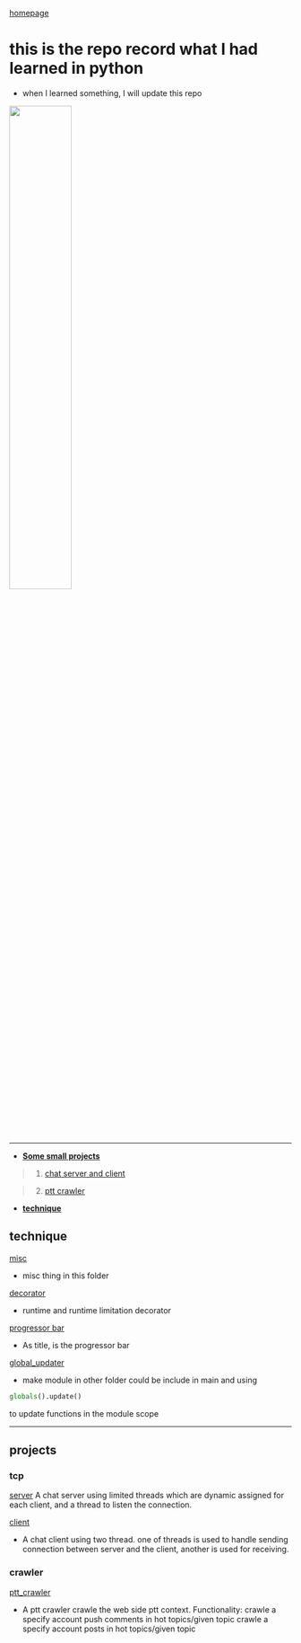[homepage](https://github.com/n3k0fi5t/)
# this is the repo record what I had learned in python
- when I learned something, I will update this repo

<img src="https://i.imgur.com/2tStxFL.jpg" width="47%" height="47%">


---
- [**Some small projects**](#projects)
> 1. [chat server and client](#tcp)

> 2. [ptt crawler](#crawler)


- [**technique**](#technique)

## technique
[misc](https://github.com/n3k0fi5t/pythonLearn/tree/master/misc)
- misc thing in this folder


[decorator](https://github.com/n3k0fi5t/pythonLearn/tree/master/decorator)
- runtime and runtime limitation decorator


[progressor bar](https://github.com/n3k0fi5t/pythonLearn/tree/master/progressor_bar)
- As title, is the progressor bar


[global_updater](https://github.com/n3k0fi5t/pythonLearn/tree/master/global_updater)
- make module in other folder could be include in main and using
```python
globals().update()
```
to update functions in the module scope



---

## projects
### tcp
[server](https://github.com/n3k0fi5t/pythonLearn/blob/master/tcp_chat_server.py)
A chat server using limited threads which are dynamic assigned for each client, and a thread
to listen the connection.

[client](https://github.com/n3k0fi5t/pythonLearn/blob/master/simple_client.py)
- A chat client using two thread. one of threads is used to handle sending connection between server and the client, another is used for receiving.

### crawler
[ptt_crawler](https://github.com/n3k0fi5t/pythonLearn/blob/master/ptt_crawler.py)
- A ptt crawler crawle the web side ptt context.
Functionality:
  crawle a specify account push comments in hot topics/given topic
  crawle a specify account posts in hot topics/given topic

